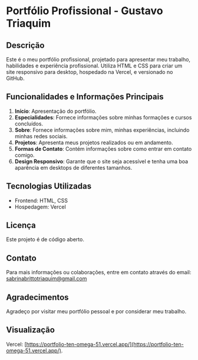 # Portfólio Profissional - Gustavo Triaquim

## Descrição

Este é o meu portfólio profissional, projetado para apresentar meu trabalho, habilidades e experiência profissional. Utiliza HTML e CSS para criar um site responsivo para desktop, hospedado na Vercel, e versionado no GitHub.

## Funcionalidades e Informações Principais

1. **Início**: Apresentação do portfólio.
2. **Especialidades**: Fornece informações sobre minhas formações e cursos concluídos.
3. **Sobre**: Fornece informações sobre mim, minhas experiências, incluindo minhas redes sociais.
4. **Projetos**: Apresenta meus projetos realizados ou em andamento.
5. **Formas de Contato**: Contém informações sobre como entrar em contato comigo.
6. **Design Responsivo**: Garante que o site seja acessível e tenha uma boa aparência em desktops de diferentes tamanhos.

## Tecnologias Utilizadas

- Frontend: HTML, CSS
- Hospedagem: Vercel

## Licença

Este projeto é de código aberto.

## Contato

Para mais informações ou colaborações, entre em contato através do email: [sabrinabrittotriaquim@gmail.com](mailto:sabrinabrittotriaquim@gmail.com)

## Agradecimentos

Agradeço por visitar meu portfólio pessoal e por considerar meu trabalho.

## Visualização

Vercel: [https://portfolio-ten-omega-51.vercel.app/](https://portfolio-ten-omega-51.vercel.app/).
